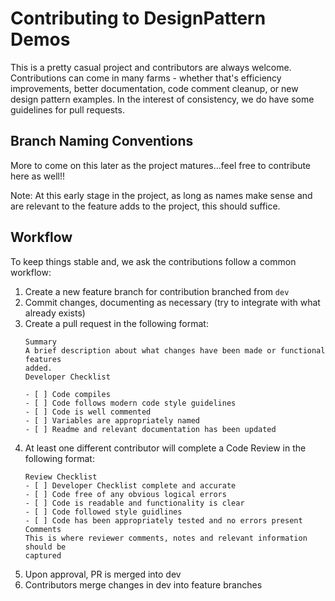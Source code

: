 # Contributing to DesignPattern Demos
This is a pretty casual project and contributors are always welcome. 
Contributions can come in many farms - whether that's efficiency improvements, 
better documentation, code comment cleanup, or new design pattern examples. In 
the interest of consistency, we do have some guidelines for pull requests.

## Branch Naming Conventions
More to come on this later as the project matures...feel free to contribute here 
as well!!

Note: At this early stage in the project, as long as names make sense and are 
relevant to the feature adds to the project, this should suffice.

## Workflow
To keep things stable and, we ask the contributions follow a common workflow:
1. Create a new feature branch for contribution branched from `dev`
2. Commit changes, documenting as necessary (try to integrate with what already 
exists)
3. Create a pull request in the following format:
   ```
   Summary
   A brief description about what changes have been made or functional features 
   added.
   Developer Checklist
   
   - [ ] Code compiles
   - [ ] Code follows modern code style guidelines
   - [ ] Code is well commented
   - [ ] Variables are appropriately named
   - [ ] Readme and relevant documentation has been updated
   ```
4. At least one different contributor will complete a Code Review in the 
following format:
   ```
   Review Checklist
   - [ ] Developer Checklist complete and accurate
   - [ ] Code free of any obvious logical errors
   - [ ] Code is readable and functionality is clear
   - [ ] Code followed style guidlines
   - [ ] Code has been appropriately tested and no errors present
   Comments
   This is where reviewer comments, notes and relevant information should be 
   captured
   ```
5. Upon approval, PR is merged into dev
6. Contributors merge changes in dev into feature branches